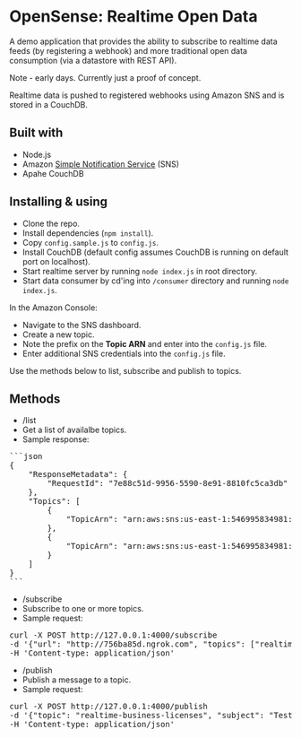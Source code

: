 # OpenSense: Realtime Open Data

A demo application that provides the ability to subscribe to realtime data feeds (by registering a webhook) and more traditional open data consumption (via a datastore with REST API).

Note - early days. Currently just a proof of concept.

Realtime data is pushed to registered webhooks using Amazon SNS and is stored in a CouchDB. 

## Built with

* Node.js
* Amazon [Simple Notification Service](http://aws.amazon.com/sns/) (SNS)
* Apahe CouchDB

## Installing & using

* Clone the repo.
* Install dependencies (<code>npm install</code>).
* Copy <code>config.sample.js</code> to <code>config.js</code>.
* Install CouchDB (default config assumes CouchDB is running on default port on localhost).
* Start realtime server by running <code>node index.js</code> in root directory.
* Start data consumer by cd'ing into <code>/consumer</code> directory and running <code>node index.js</code>.

In the Amazon Console:

* Navigate to the SNS dashboard.
* Create a new topic.
* Note the prefix on the **Topic ARN** and enter into the <code>config.js</code> file.
* Enter additional SNS credentials into the <code>config.js</code> file.

Use the methods below to list, subscribe and publish to topics.

## Methods

* /list
* Get a list of availalbe topics.
* Sample response:
<pre>
```json
{
    "ResponseMetadata": {
        "RequestId": "7e88c51d-9956-5590-8e91-8810fc5ca3db"
    },
    "Topics": [
        {
            "TopicArn": "arn:aws:sns:us-east-1:546995834981:realtime-business-licenses"
        },
        {
            "TopicArn": "arn:aws:sns:us-east-1:546995834981:realtime-service-requests"
        }
    ]
}
```
</pre>

* /subscribe
* Subscribe to one or more topics.
* Sample request:
<pre>
curl -X POST http://127.0.0.1:4000/subscribe 
-d '{"url": "http://756ba85d.ngrok.com", "topics": ["realtime-business-licenses"]}' 
-H 'Content-type: application/json'
</pre>

* /publish
* Publish a message to a topic.
* Sample request:
<pre>
curl -X POST http://127.0.0.1:4000/publish 
-d '{"topic": "realtime-business-licenses", "subject": "Test message", "message":{"foo":"bar"}}'
-H 'Content-type: application/json' 
</pre>